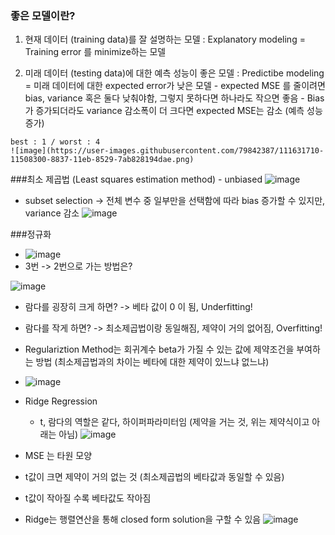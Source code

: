  ### 좋은 모델이란?
  1) 현재 데이터 (training data)를 잘 설명하는 모델 : Explanatory modeling
    = Training error 를 minimize하는 모델
    
  2) 미래 데이터 (testing data)에 대한 예측 성능이 좋은 모델 : Predictibe modeling
    = 미래 데이터에 대한 expected error가 낮은 모델
    - expected MSE 를 줄이려면 bias, variance 혹은 둘다 낮춰야함, 그렇지 못하다면 하나라도 작으면 좋음
    - Bias가 증가되더라도 variance 감소폭이 더 크다면 expected MSE는 감소 (예측 성능 증가)
   
    best : 1 / worst : 4
    ![image](https://user-images.githubusercontent.com/79842387/111631710-11508300-8837-11eb-8529-7ab828194dae.png)

  
###최소 제곱법 (Least squares estimation method) - unbiased
![image](https://user-images.githubusercontent.com/79842387/111632051-70ae9300-8837-11eb-913e-82e378c587ac.png)

- subset selection
-> 전체 변수 중 일부만을 선택함에 따라 bias 증가할 수 있지만, variance 감소 
![image](https://user-images.githubusercontent.com/79842387/111632361-bcf9d300-8837-11eb-96e0-bc7e59103911.png)


###정규화
  - ![image](https://user-images.githubusercontent.com/79842387/111632849-3d203880-8838-11eb-8944-40f0652d316d.png)
  - 3번 -> 2번으로 가는 방법은?

  ![image](https://user-images.githubusercontent.com/79842387/111633298-ae5feb80-8838-11eb-866f-0dc859ca2a19.png)

  - 람다를 굉장히 크게 하면? -> 베타 값이 0 이 됨, Underfitting!
  - 람다를 작게 하면? -> 최소제곱법이랑 동일해짐, 제약이 거의 없어짐, Overfitting!

  - Regulariztion Method는 회귀계수 beta가 가질 수 있는 값에 제약조건을 부여하는 방법
    (최소제곱법과의 차이는 베타에 대한 제약이 있느냐 없느냐)
  - ![image](https://user-images.githubusercontent.com/79842387/111633619-0bf43800-8839-11eb-93eb-9e8443419806.png)

  - Ridge Regression
    - t, 람다의 역할은 같다, 하이퍼파라미터임 (제약을 거는 것, 위는 제약식이고 아래는 아님)
![image](https://user-images.githubusercontent.com/79842387/111633861-4958c580-8839-11eb-84cf-d4aa74ec91ea.png)

  - MSE 는 타원 모양
  - t값이 크면 제약이 거의 없는 것 (최소제곱법의 베타값과 동일할 수 있음)
  - t값이 작아질 수록 베타값도 작아짐
  - Ridge는 행렬연산을 통해 closed form solution을 구할 수 있음
  ![image](https://user-images.githubusercontent.com/79842387/111634777-2c70c200-883a-11eb-915d-2bcd78232230.png)

